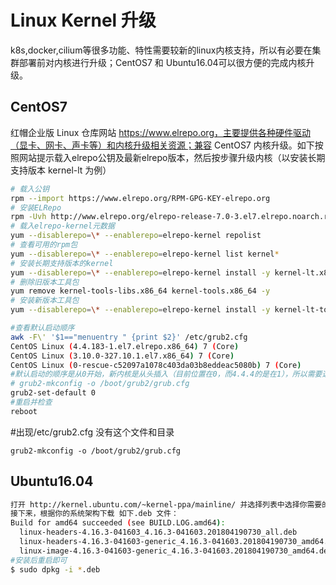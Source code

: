 # Linux Kernel 升级

k8s,docker,cilium等很多功能、特性需要较新的linux内核支持，所以有必要在集群部署前对内核进行升级；CentOS7 和 Ubuntu16.04可以很方便的完成内核升级。

## CentOS7

红帽企业版 Linux 仓库网站 https://www.elrepo.org，主要提供各种硬件驱动（显卡、网卡、声卡等）和内核升级相关资源；兼容 CentOS7 内核升级。如下按照网站提示载入elrepo公钥及最新elrepo版本，然后按步骤升级内核（以安装长期支持版本 kernel-lt 为例）

``` bash
# 载入公钥
rpm --import https://www.elrepo.org/RPM-GPG-KEY-elrepo.org
# 安装ELRepo
rpm -Uvh http://www.elrepo.org/elrepo-release-7.0-3.el7.elrepo.noarch.rpm
# 载入elrepo-kernel元数据
yum --disablerepo=\* --enablerepo=elrepo-kernel repolist
# 查看可用的rpm包
yum --disablerepo=\* --enablerepo=elrepo-kernel list kernel*
# 安装长期支持版本的kernel
yum --disablerepo=\* --enablerepo=elrepo-kernel install -y kernel-lt.x86_64
# 删除旧版本工具包
yum remove kernel-tools-libs.x86_64 kernel-tools.x86_64 -y
# 安装新版本工具包
yum --disablerepo=\* --enablerepo=elrepo-kernel install -y kernel-lt-tools.x86_64

#查看默认启动顺序
awk -F\' '$1=="menuentry " {print $2}' /etc/grub2.cfg  
CentOS Linux (4.4.183-1.el7.elrepo.x86_64) 7 (Core)  
CentOS Linux (3.10.0-327.10.1.el7.x86_64) 7 (Core)  
CentOS Linux (0-rescue-c52097a1078c403da03b8eddeac5080b) 7 (Core)
#默认启动的顺序是从0开始，新内核是从头插入（目前位置在0，而4.4.4的是在1），所以需要选择0。
# grub2-mkconfig -o /boot/grub2/grub.cfg
grub2-set-default 0  
#重启并检查
reboot
```
#出现/etc/grub2.cfg 没有这个文件和目录
```
grub2-mkconfig -o /boot/grub2/grub.cfg
```

## Ubuntu16.04

``` bash
打开 http://kernel.ubuntu.com/~kernel-ppa/mainline/ 并选择列表中选择你需要的版本（以4.16.3为例）。
接下来，根据你的系统架构下载 如下.deb 文件：
Build for amd64 succeeded (see BUILD.LOG.amd64):
  linux-headers-4.16.3-041603_4.16.3-041603.201804190730_all.deb
  linux-headers-4.16.3-041603-generic_4.16.3-041603.201804190730_amd64.deb
  linux-image-4.16.3-041603-generic_4.16.3-041603.201804190730_amd64.deb
#安装后重启即可
$ sudo dpkg -i *.deb
```